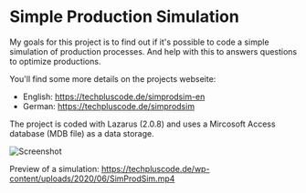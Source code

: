 Simple Production Simulation
============================
My goals for this project is to find out if it's possible to code a simple simulation of production processes.
And help with this to answers questions to optimize productions.

You'll find some more details on the projects webseite:
- English: 
https://techpluscode.de/simprodsim-en
- German: 
https://techpluscode.de/simprodsim


The project is coded with Lazarus (2.0.8) and uses a Mircosoft Access database (MDB file) as a data storage.

![Screenshot](https://i1.wp.com/techpluscode.de/wp-content/uploads/2020/06/sim-simprodsim-anwendung.jpg)

Preview of a simulation:
https://techpluscode.de/wp-content/uploads/2020/06/SimProdSim.mp4
